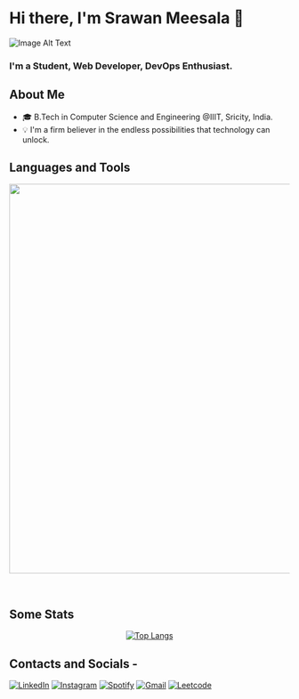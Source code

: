 # Hi there,  I'm Srawan Meesala 🌼
![Image Alt Text](https://i.ibb.co/k24415b/Github-Banner.gif)
### I'm a Student, Web Developer, DevOps Enthusiast.

##  About Me 

- 🎓 B.Tech in Computer Science and Engineering @IIIT, Sricity, India.
- 💡 I'm a firm believer in the endless possibilities that technology can unlock.

## Languages and Tools
<p align="center">
<img width="700px"  src="https://skillicons.dev/icons?i=py,java,spring,js,html,css,react,nodejs,express,flask,solidity,mysql,mongo,github,vscode,aws,fastapi,postman,cpp,linux&perline=10" />
</p>
<br />

##  Some Stats

<!-- [![Srawan's GitHub stats](https://github-readme-stats.vercel.app/api?username=srawan-meesala)](https://github.com/srawan-meesala/github-readme-stats) -->
<div align="center">
  
[![Top Langs](https://github-readme-stats.vercel.app/api/top-langs/?username=srawan-meesala&layout=pie)](https://github.com/srawan-meeesala/github-readme-stats)
  
</div>

## Contacts and Socials - 

[![LinkedIn](https://img.shields.io/badge/LinkedIn-%230077B5.svg?&style=flat-square&logo=linkedin&logoColor=white)](https://www.linkedin.com/in/srawan-meesala-35b3b3242/)
[![Instagram](https://img.shields.io/badge/Instagram-%23E4405F.svg?&style=flat-square&logo=instagram&logoColor=white)](https://www.instagram.com/srawan_meesala)
[![Spotify](https://img.shields.io/badge/Spotify-%231ED760.svg?&style=flat-square&logo=spotify&logoColor=white)](https://open.spotify.com/user/cklmd485dl487hd8quiisum5y)
[![Gmail](https://img.shields.io/badge/-Gmail-c14438?style=flat&logo=Gmail&logoColor=white)](mailto:srawanviz@gmail.com)
[![Leetcode](https://img.shields.io/badge/-Leetcode-FAC02C?style=flat&logo=Leetcode&logoColor=white)](https://leetcode.com/u/srawan_meesala/)
